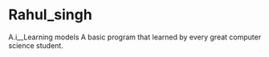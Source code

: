 # Rahul_singh
A.i__Learning models
A basic program that learned by every great 
computer science student. 
